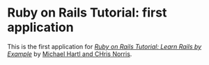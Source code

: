# Ruby on Rails Tutorial: first application
This is the first application for
[*Ruby on Rails Tutorial: Learn Rails by Example*](http://railstutorial.org/)
by [Michael Hartl and CHris Norris](http://michaelhartl.com/).
